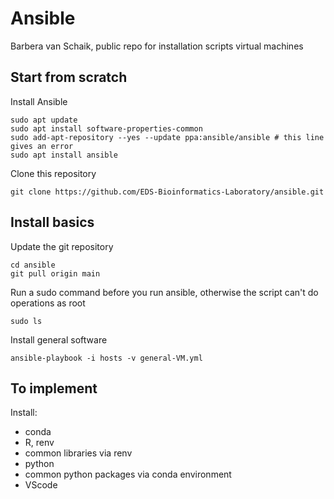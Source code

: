 # Ansible
Barbera van Schaik, public repo for installation scripts virtual machines

## Start from scratch

Install Ansible

```
sudo apt update
sudo apt install software-properties-common
sudo add-apt-repository --yes --update ppa:ansible/ansible # this line gives an error
sudo apt install ansible
```

Clone this repository

```
git clone https://github.com/EDS-Bioinformatics-Laboratory/ansible.git
```

## Install basics

Update the git repository

```
cd ansible
git pull origin main
```

Run a sudo command before you run ansible, otherwise the script can't do operations as root

```
sudo ls
```

Install general software

```
ansible-playbook -i hosts -v general-VM.yml
```

## To implement

Install:

* conda
* R, renv
* common libraries via renv
* python
* common python packages via conda environment
* VScode
